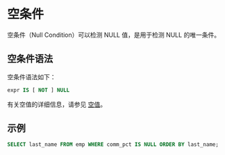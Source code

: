 空条件 
========================

空条件（Null Condition）可以检测 NULL 值，是用于检测 NULL 的唯一条件。

空条件语法 
--------------------------

空条件语法如下：

```sql
expr IS [ NOT ] NULL
```



有关空值的详细信息，请参见 [空值](/zh-CN/11.sql-reference-oracle-mode/3.basic-elements-1/5.null/1.empty-value-overview.md)。

示例 
-----------------------

```sql
SELECT last_name FROM emp WHERE comm_pct IS NULL ORDER BY last_name;
```



